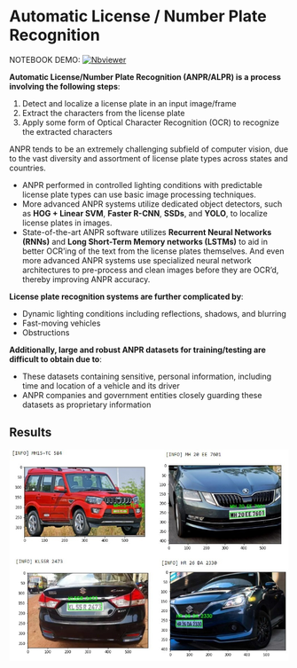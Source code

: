 # Automatic License / Number Plate Recognition

NOTEBOOK DEMO:  [![Nbviewer](https://github.com/jupyter/design/blob/master/logos/Badges/nbviewer_badge.svg)](https://nbviewer.jupyter.org/github/shejz/Automatic-License-Number-Plate-Recognition/blob/main/opencv_anpr.ipynb)

**Automatic License/Number Plate Recognition (ANPR/ALPR) is a process involving the following steps**:
1. Detect and localize a license plate in an input image/frame
2. Extract the characters from the license plate
3. Apply some form of Optical Character Recognition (OCR) to recognize the extracted characters

ANPR tends to be an extremely challenging subfield of computer vision, due to the vast diversity and assortment of license plate types across states and countries.

- ANPR performed in controlled lighting conditions with predictable license plate types can use basic image processing techniques.
- More advanced ANPR systems utilize dedicated object detectors, such as **HOG + Linear SVM**, **Faster R-CNN**, **SSDs**, and **YOLO**, to localize license plates in images.
- State-of-the-art ANPR software utilizes **Recurrent Neural Networks (RNNs)** and **Long Short-Term Memory networks (LSTMs)** to aid in better OCR’ing of the text from the license plates themselves. And even more advanced ANPR systems use specialized neural network architectures to pre-process and clean images before they are OCR’d, thereby improving ANPR accuracy.


**License plate recognition systems are further complicated by**:

- Dynamic lighting conditions including reflections, shadows, and blurring
- Fast-moving vehicles
- Obstructions

**Additionally, large and robust ANPR datasets for training/testing are difficult to obtain due to**:

- These datasets containing sensitive, personal information, including time and location of a vehicle and its driver
- ANPR companies and government entities closely guarding these datasets as proprietary information

## Results

![](https://github.com/shejz/Automatic-License-Number-Plate-Recognition/blob/main/Results.jpg)



